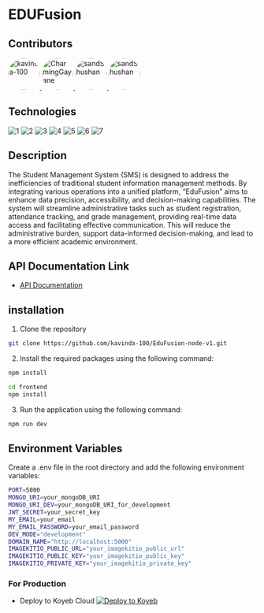 # EDUFusion

## Contributors

<a href="https://github.com/kavinda-100">

  <img src="https://avatars.githubusercontent.com/u/152590601?s=64&v=4" width="64" height="64" alt="kavinda-100" style="border-radius: 50%;" />

</a>

<a href="https://github.com/ChaminduGayanuka-OUSL">

  <img src="https://avatars.githubusercontent.com/u/172014849?s=64&v=4" width="64" height="64" alt="CharmingGayane" style="border-radius: 50%;" />

</a>

<a href="https://github.com/sandunMadhushan">

  <img src="https://avatars.githubusercontent.com/u/69344147?s=64&v=4" width="64" height="64" alt="sandShushan" style="border-radius: 50%;" />

</a>

<a href="https://github.com/dilwan-thennakoon">

  <img src="https://avatars.githubusercontent.com/u/172015341?v=4" width="64" height="64" alt="sandShushan" style="border-radius: 50%;" />

</a>



## Technologies
![1](https://img.shields.io/badge/v1.1-Bun.sh-gray?style=flat)
![2](https://img.shields.io/badge/v4.19-Express.js-green?style=flat)
![3](https://img.shields.io/badge/v7-MongoDB-Evergreen?style=flat)
![4](https://img.shields.io/badge/v8.7-Mongoose-red?style=flat)
![5](https://img.shields.io/badge/v5-Vite-yellow?style=flat)
![6](https://img.shields.io/badge/v18-React-blue?style=flat)
![7](https://img.shields.io/badge/v3.4-TailwindCss-blue?style=flat)

## Description
The Student Management System (SMS) is designed to address the inefficiencies of traditional student information management 
methods. By integrating various operations into a unified platform, “EduFusion” aims to enhance data precision, 
accessibility, and decision-making capabilities. 
The system will streamline administrative tasks such as student registration, attendance tracking, 
and grade management, providing real-time data access and facilitating effective communication. 
This will reduce the administrative burden, support data-informed decision-making, and lead to a more efficient 
academic environment.

## API Documentation Link
- [API Documentation](https://documenter.getpostman.com/view/29134650/2sAYHxojVL)

## installation
1. Clone the repository
```bash
git clone https://github.com/kavinda-100/EduFusion-node-v1.git
```

2. Install the required packages using the following command:
```bash
npm install
```
```bash
cd frontend
npm install
```
3. Run the application using the following command:
```bash
npm run dev
```

## Environment Variables
Create a .env file in the root directory and add the following environment variables:
```bash
PORT=5000
MONGO_URI=your_mongoDB_URI
MONGO_URI_DEV=your_mongoDB_URI_for_development
JWT_SECRET=your_secret_key
MY_EMAIL=your_email
MY_EMAIL_PASSWORD=your_email_password
DEV_MODE="development"
DOMAIN_NAME="http://localhost:5000"
IMAGEKITIO_PUBLIC_URL="your_imagekitio_public_url"
IMAGEKITIO_PUBLIC_KEY="your_imagekitio_public_key"
IMAGEKITIO_PRIVATE_KEY="your_imagekitio_private_key"
```

### For Production
- Deploy to Koyeb Cloud
[![Deploy to Koyeb](https://www.koyeb.com/static/images/deploy/button.svg)](https://app.koyeb.com/deploy?name=edufusion&repository=kavinda-100%2FEduFusion-node-v1&branch=main&instance_type=free&env%5BDEV_MODE%5D=production&env%5BDOMAIN_NAME%5D=%2F&env%5BIMAGEKITIO_PRIVATE_KEY%5D=private_CkWeZiK29SLCZZw7pp0G%2BydAxHo%3D&env%5BIMAGEKITIO_PUBLIC_KEY%5D=public_3HuRfU4dxj1XPANyYYncKsIalJ8%3D&env%5BIMAGEKITIO_PUBLIC_URL%5D=https%3A%2F%2Fik.imagekit.io%2F8egwgqka8&env%5BJWT_SECRET%5D=ueycywnuecgregirg72xr74tn7uh3ey7rnur4ehms884msmy47ueu3m9yrd4ynsm948m8y8y5y&env%5BMONGO_URI%5D=mongodb%2Bsrv%3A%2F%2Fkavindarathnayake100%3AxPFeON71tiYQEBns%40edufusioncluster.vhxb9.mongodb.net%2FEduFusion%3FretryWrites%3Dtrue%26w%3Dmajority%26appName%3DeduFusionCluster&env%5BMONGO_URI_DEV%5D=mongodb%3A%2F%2Flocalhost%3A27017%2Fedu-fution-dev&env%5BMY_EMAIL%5D=kavinda.local.dev%40gmail.com&env%5BMY_EMAIL_PASSWORD%5D=fnmuvtclcstslyno&env%5BPORT%5D=5000&env%5BVITE_IMAGEKITIO_PRIVATE_KEY%5D=private_CkWeZiK29SLCZZw7pp0G%2BydAxHo%3D&env%5BVITE_IMAGEKITIO_PUBLIC_KEY%5D=public_3HuRfU4dxj1XPANyYYncKsIalJ8%3D&env%5BVITE_IMAGEKITIO_PUBLIC_URL%5D=https%3A%2F%2Fik.imagekit.io%2F8egwgqka8&ports=5000%3Bhttp%3B%2F&hc_protocol%5B5000%5D=http&hc_grace_period%5B5000%5D=5&hc_interval%5B5000%5D=30&hc_restart_limit%5B5000%5D=3&hc_timeout%5B5000%5D=5&hc_path%5B5000%5D=%2Fhealth-check&hc_method%5B5000%5D=get)
